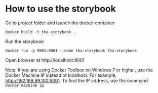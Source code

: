 # How to use the storybook

Go to project folder and launch the docker container

`docker build -t tba-storybook .`

Run the storybook

`docker run -p 9001:9001 --name tba-storybook tba-storybook`

Open browser at http://localhost:9001

Note: If you are using Docker Toolbox on Windows 7 or higher, use the Docker Machine IP instead of localhost. For example, http://192.168.99.100:9001.
To find the IP address, use the command `docker-machine ip`